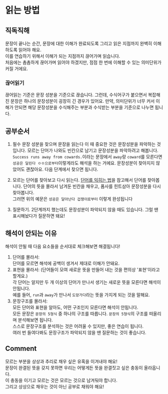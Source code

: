 # 읽는 방법
## 직독직해
문장이 끝나는 순간, 문장에 대한 이해가 완료되도록 그리고 읽은 지점까지 완벽히 이해하도록 읽어야 해요.<br>
이를 연습하기 위해서 이해가 되는 지점까지 끊어가며 읽습니다.<br>
처음에는 촘촘하게 끊어가며 읽어야 하겠지만, 점점 한 번에 이해할 수 있는 의미단위가 커질 거에요.<br>

### 끊어읽기
끊어읽는 기준은 문장 성분을 기준으로 끊습니다. 그런데, 수식어구가 붙으면서 복잡해진 문장은 하나의 문장성분이 굉장히 긴 경우가 있어요.
만약, 의미단위가 너무 커서 이해가 안되면 해당 문장성분을 수식해주는 부분과 수식받는 부분을 기준으로 나누면 됩니다.

## 공부순서
1. 필수 문장 성분을 찾으며 문장을 읽는다
  이 때 중요한 것은 문장성분을 파악하는 것입니다. 모르는 단어가 나와도 빈칸으로 남기고 문장성분을 파악하려고 해봅니다.<br>
   `Success runs away from cowards.`이라는 문장에서 `away`랑 `coward`를 모른다면 `성공은 달린다 ㅇㅇ으로부터`이렇게라도 해석을 하는 거에요.
  문장성분이 찾아지지 않았어도 괜찮아요. 다음 단계에서 찾으면 됩니다.
  
1. 모르는 단어를 찾아보고 다시 읽는다.
  [단어를 익히는 법](./words.md)을 참고해서 단어를 찾아봅니다. 단어의 뜻을 몰라서 남겨둔 빈칸을 채우고, 품사를 힌트삼아 문장성분을 다시 찾아봅니다.<br>
  그러면 위의 예문은 `성공은 달아난다 겁쟁이로부터` 이렇게 완성됩니다
  
1. 질문하기.
  2단계까지 했는데도 문장성분이 파악되지 않을 때도 있습니다. 그럴 땐 표시해놨다가 질문하면 돼요!<br>
  
## 해석이 안되는 이유
해석이 안될 때 다음 요소들을 순서대로 체크해보면 해결됩니다!
1. 단어를 몰라서:<br>
  단어를 모르면 해석에 공백이 생겨서 제대로 이해가 안돼요.
1. 표현을 몰라서: (단어들이 모여 새로운 뜻을 만들어 내는 것을 편의상 '표현'이라고 할게요.)<br>
  각 단어는 알지만 두 개 이상의 단어가 만나서 생기는 새로운 뜻을 모른다면 해석이 안됩니다.<br>
  예를 들어, `run`과 `away`가 만나서 `도망가다`라는 뜻을 가지게 되는 것을 말해요.
1. 문장구조를 몰라서:<br>
  모든 단어와 표현을 알아도, 어떤 구조인지 모른다면 해석이 안됩니다.<br>
  모든 문장은 `문장의 5형식` 중 하나의 구조를 따릅니다. `문장의 5형식`의 구조를 떠올리며 분석해보면 됩니다.<br>
  스스로 문장구조를 분석하는 것은 어려울 수 있지만, 좋은 연습이 됩니다.<br>
  여러 번 들여다봐도 문장구조가 파악되지 않을 땐 질문하는 것이 좋습니다.
  
## Comment
모르는 부분을 상상과 추리로 채우 싶은 유혹을 이겨내야 해요!<br>
문장이 완결된 뜻을 갖지 못하면 우리는 어떻게든 뜻을 완결짓고 싶은 충동이 올라옵니다.<br>
이 충동을 이기고 모르는 것은 모르는 것으로 남겨둬야 합니다.<br>
그리고 상상으로 채우는 것이 아닌 공부로 채워야 해요!<br>
